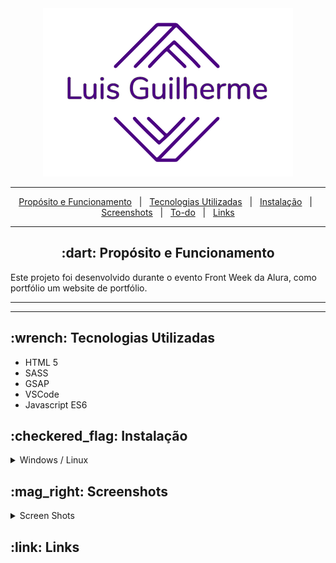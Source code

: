 <div align="center">
    <img src="./src/assets/images/logo.png">
</div>


<hr>
<p align="center">
    <a href="#-dart-propósito-e-funcionamento">Propósito e Funcionamento</a> &#xa0; | &#xa0; 
    <a href="#-wrench-tecnologias-utilizadas-">Tecnologias Utilizadas</a> &#xa0; | &#xa0; 
    <a href="#-checkered_flag-instalação-">Instalação</a> &#xa0; | &#xa0;
    <a href="#----mag_right-screenshots">Screenshots</a> &#xa0; | &#xa0;
    <a href="#-clipboard-to-do">To-do</a> &#xa0; | &#xa0;
    <a href="#-link-links-">Links</a>
</p>


<hr>
<h2 id="proposito" align="center"> :dart: Propósito e Funcionamento</h2>

<p>
    Este projeto foi desenvolvido durante o evento Front Week da Alura, como portfólio um website de portfólio.
</p>

<hr>


<hr>

<h2> :wrench: Tecnologias Utilizadas </h2>

<ul>
    <li>HTML 5</li>
    <li>SASS</li>
    <li>GSAP</li>
    <li>VSCode</li>
    <li>Javascript ES6</li>
</ul>

<h2> :checkered_flag: Instalação </h2>

<details>
<summary>Windows / Linux</summary>

    1. Download this repo, and open it with VSCode.
    2. Install Live Server and Live Sass Compiler
    3. When done, just click Go Live and Watch Sass.
</details>


<h2>
    :mag_right: Screenshots
</h2>


<details>
<summary>Screen Shots</summary>


<div>
    <img src="./src/assets/images/letmeask-white.png">
    <img src="./src/assets/images/letmeask-dark.png">
</div>
</details>


<h2> :link: Links </h2>


